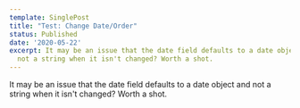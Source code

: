 ```yaml
---
template: SinglePost
title: "Test: Change Date/Order"
status: Published
date: '2020-05-22'
excerpt: It may be an issue that the date field defaults to a date object and
  not a string when it isn't changed? Worth a shot.
---
```

It may be an issue that the date field defaults to a date object and not a string when it isn't changed? Worth a shot.